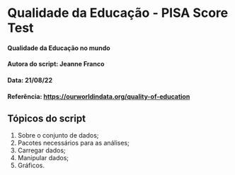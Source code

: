 # Qualidade da Educação - PISA Score Test

#### Qualidade da Educação no mundo
#### Autora do script: Jeanne Franco
#### Data: 21/08/22
#### Referência: https://ourworldindata.org/quality-of-education

## Tópicos do script

1. Sobre o conjunto de dados;
2. Pacotes necessários para as análises;
3. Carregar dados;
4. Manipular dados;
5. Gráficos.
